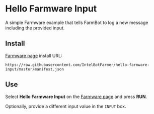 # Hello Farmware Input
A simple Farmware example that tells FarmBot to log a new message including the provided input.

## Install
[Farmware page](https://my.farm.bot/app/farmware) install URL:
```
https://raw.githubusercontent.com/IntelBotFarmer/hello-farmware-input/master/manifest.json
```

## Use

Select **Hello Farmware Input** on the [Farmware page](https://my.farm.bot/app/farmware) and press **RUN**.

Optionally, provide a different input value in the `INPUT` box.
